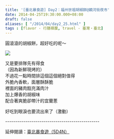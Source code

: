 ```yaml
---
title: '[臺北暴食遊] Day2：福州世祖胡椒餅@饒河街夜市'
date: 2014-04-25T19:30:00.000+08:00
draft: false
aliases: [ "/2014/04/day2_25.html" ]
tags : [flavor - 行膳積腹, travel - 臺灣・臺北]
---
```


圓滾滾的胡椒餅，超好吃的呢～  

[![](https://2.bp.blogspot.com/-oQXS0haBZUs/XDGg0K-9B4I/AAAAAAAAEhE/SqFYCuvIiiobam-Ooei9SUbvjuU122fSACLcBGAs/s640/66.jpg)](https://2.bp.blogspot.com/-oQXS0haBZUs/XDGg0K-9B4I/AAAAAAAAEhE/SqFYCuvIiiobam-Ooei9SUbvjuU122fSACLcBGAs/s1600/66.jpg)

又是要排隊先有得食  
（因為新鮮現烤的）  
不過花一點時間排這個這個絕對值得  
外脆內香軟，面層酥酥脆  
裡面的豬肉餡充滿肉汁  
加上爆香的胡椒味  
配合著爽脆卻帶汁的宜蘭蔥  
  
好吃到眼淚也要流出來了（激動）  
  
\-----------------------------------------------  
  
延伸閱讀：[臺北暴食遊（5D4N）](http://www.hidie.net/2014/05/5d4n.html)